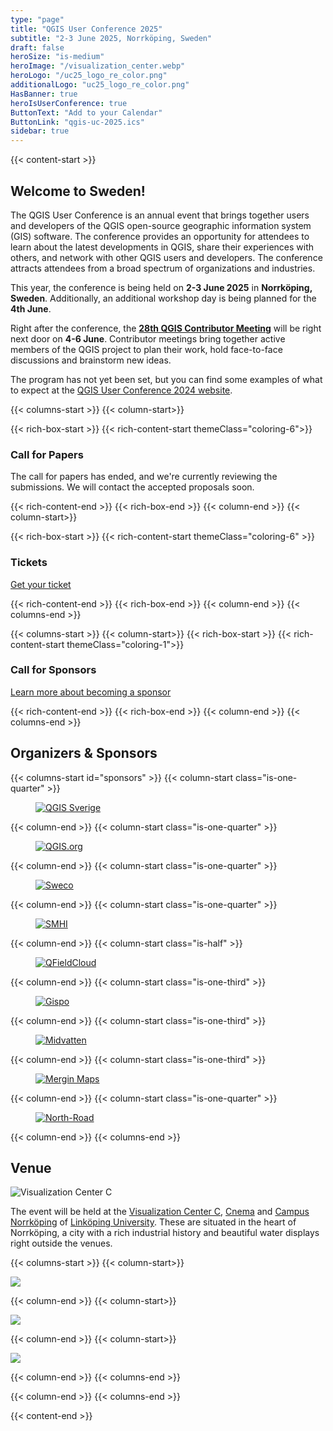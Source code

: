 ```yaml
---
type: "page"
title: "QGIS User Conference 2025"
subtitle: "2-3 June 2025, Norrköping, Sweden"
draft: false
heroSize: "is-medium"
heroImage: "/visualization_center.webp"
heroLogo: "/uc25_logo_re_color.png"
additionalLogo: "uc25_logo_re_color.png"
HasBanner: true
heroIsUserConference: true
ButtonText: "Add to your Calendar"
ButtonLink: "qgis-uc-2025.ics"
sidebar: true
---
```


{{< content-start >}}

## Welcome to Sweden!

The QGIS User Conference is an annual event that brings together users and developers of the QGIS open-source geographic information system (GIS) software. The conference provides an opportunity for attendees to learn about the latest developments in QGIS, share their experiences with others, and network with other QGIS users and developers. The conference attracts attendees from a broad spectrum of organizations and industries.

This year, the conference is being held on **2-3 June 2025** in **Norrköping, Sweden**. Additionally, an additional workshop day is being planned for the **4th June**.

Right after the conference, the [**28th QGIS Contributor Meeting**](https://github.com/qgis/QGIS/wiki/28th-Contributor-Meeting-in-Norrk%C3%B6ping) will be right next door on **4-6 June**. Contributor meetings bring together active members of the QGIS project to plan their work, hold face-to-face discussions and brainstorm new ideas.

The program has not yet been set, but you can find some examples of what to expect at the [QGIS User Conference 2024 website](https://uc2024.qgis.sk/).


{{< columns-start >}}
{{< column-start>}}

{{< rich-box-start >}}
{{< rich-content-start themeClass="coloring-6">}}
### Call for Papers

The call for papers has ended, and we're currently reviewing the submissions. We will contact
the accepted proposals soon.

{{< rich-content-end >}}
{{< rich-box-end >}}
{{< column-end >}}
{{< column-start>}}

{{< rich-box-start >}}
{{< rich-content-start themeClass="coloring-6" >}}
### Tickets

[Get your ticket](/tickets)

{{< rich-content-end >}}
{{< rich-box-end >}}
{{< column-end >}}
{{< columns-end >}}

{{< columns-start >}}
{{< column-start>}}
{{< rich-box-start >}}
{{< rich-content-start themeClass="coloring-1">}}
### Call for Sponsors
[Learn more about becoming a sponsor](/sponsors)

{{< rich-content-end >}}
{{< rich-box-end >}}
{{< column-end >}}
{{< columns-end >}}

## Organizers & Sponsors

<style>
#sponsors a {
    margin-bottom: 0 !important;
    width: 100%;
}
#sponsors figure {
    margin-left: 0.25rem;
    margin-right: 0.25rem;
    width: 100%;
}
#sponsors .column {
    justify-content: center;
    align-items: center;
    flex-direction: column;
}
#sponsors figure > div {
    margin-left: auto;
    margin-right: auto;
    width: 100%;
}
#sponsors figure p {
    width: 100%;
}
#sponsors figure img {
    width: 100%;
}
</style>

{{< columns-start id="sponsors" >}}
{{< column-start class="is-one-quarter" >}}

<a href="https://qgis.se/" style="color:inherit;font-weight:inherit" class="mb-5">
<figure><div style="width:80%;max-width:200px;">

![QGIS Sverige](/sponsors/qgis_sverige_logotyp.png)

</div>
</figure>
</a>

{{< column-end >}}
{{< column-start class="is-one-quarter" >}}

<a href="https://qgis.org/" style="color:inherit;font-weight:inherit" class="mb-5">
<figure><div style="max-width:200px;">

![QGIS.org](/sponsors/qgis-logo.svg)

</div>
</figure>
</a>

{{< column-end >}}
{{< column-start class="is-one-quarter" >}}

<a href="https://www.sweco.se/" style="color:inherit;font-weight:inherit" class="mb-5">
<figure><div style="max-width:200px">

![Sweco](/sponsors/sweco_black.svg)

</div>
</figure>
</a>

{{< column-end >}}
{{< column-start class="is-one-quarter" >}}

<a href="https://www.smhi.se/en/" style="color:inherit;font-weight:inherit">
<figure><div style="width:70%">

![SMHI](/sponsors/SMHI_Logo.svg)

</div>
</figure>
</a>

{{< column-end >}}
{{< column-start class="is-half" >}}

<a href="https://qfield.cloud/">
<figure><div>

![QFieldCloud](/sponsors/Logo_QFieldCloud-by-OPENGIS.svg)

</div></figure>
</a>

{{< column-end >}}
{{< column-start class="is-one-third" >}}

<a href="https://gispo.fi/">
<figure>

![Gispo](/sponsors/Gispo_nimilogo.png)

</figure>
</a>

{{< column-end >}}
{{< column-start class="is-one-third" >}}

<a href="https://midvatten.se/">
<figure>

![Midvatten](/sponsors/midvatten_ps.png)

</figure>
</a>

{{< column-end >}}
{{< column-start class="is-one-third" >}}

<a href="https://merginmaps.com/">
<figure>

![Mergin Maps](/sponsors/MM_logo_HORIZ_COLOR_TRANSPARENT.png)

</figure>
</a>

{{< column-end >}}
{{< column-start class="is-one-quarter" >}}

<a href="https://north-road.com/">
<figure>

![North-Road](/sponsors/nr_logo_bgw_color_bg_w.png)

</figure>
</a>

{{< column-end >}}
{{< columns-end >}}

## Venue

<div class="rounded">

![Visualization Center C](./visualization_center.webp)

</div>

The event will be held at the [Visualization Center C](https://www.visualiseringscenter.se/en/), [Cnema](https://cnema.se/)
and [Campus Norrköping](https://liu.se/en/article/campus-norrkoping) of [Linköping University](https://liu.se/en). These are
situated in the heart of Norrköping, a city with a rich industrial history and beautiful water displays right outside
the venues.


{{< columns-start >}}
{{< column-start>}}

![](./globe_c.png)

{{< column-end >}}
{{< column-start>}}

![](./visualcity_ostlanken-2000x1500.webp)

{{< column-end >}}
{{< column-start>}}

![](./Domen-scaled.webp)

{{< column-end >}}
{{< columns-end >}}

{{< column-end >}}
{{< columns-end >}}

{{< content-end >}}

